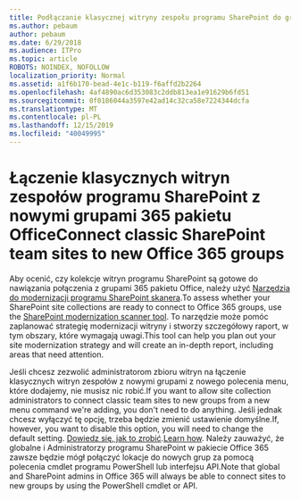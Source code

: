 ```yaml
---
title: Podłączanie klasycznej witryny zespołu programu SharePoint do grupy
ms.author: pebaum
author: pebaum
ms.date: 6/29/2018
ms.audience: ITPro
ms.topic: article
ROBOTS: NOINDEX, NOFOLLOW
localization_priority: Normal
ms.assetid: a1f6b170-bead-4e1c-b119-f6affd2b2264
ms.openlocfilehash: 4af4890ac6d353083c2ddb813ea1e91629b6fd51
ms.sourcegitcommit: 0f0186044a3597e42ad14c32ca58e7224344dcfa
ms.translationtype: MT
ms.contentlocale: pl-PL
ms.lasthandoff: 12/15/2019
ms.locfileid: "40049995"
---
```

# <a name="connect-classic-sharepoint-team-sites-to-new-office-365-groups"></a><span data-ttu-id="3450b-102">Łączenie klasycznych witryn zespołów programu SharePoint z nowymi grupami 365 pakietu Office</span><span class="sxs-lookup"><span data-stu-id="3450b-102">Connect classic SharePoint team sites to new Office 365 groups</span></span>

<span data-ttu-id="3450b-103">Aby ocenić, czy kolekcje witryn programu SharePoint są gotowe do nawiązania połączenia z grupami 365 pakietu Office, należy użyć [Narzędzia do modernizacji programu SharePoint skanera](https://go.microsoft.com/fwlink/?linkid=873066).</span><span class="sxs-lookup"><span data-stu-id="3450b-103">To assess whether your SharePoint site collections are ready to connect to Office 365 groups, use the [SharePoint modernization scanner tool](https://go.microsoft.com/fwlink/?linkid=873066).</span></span> <span data-ttu-id="3450b-104">To narzędzie może pomóc zaplanować strategię modernizacji witryny i stworzy szczegółowy raport, w tym obszary, które wymagają uwagi.</span><span class="sxs-lookup"><span data-stu-id="3450b-104">This tool can help you plan out your site modernization strategy and will create an in-depth report, including areas that need attention.</span></span>
  
<span data-ttu-id="3450b-105">Jeśli chcesz zezwolić administratorom zbioru witryn na łączenie klasycznych witryn zespołów z nowymi grupami z nowego polecenia menu, które dodajemy, nie musisz nic robić.</span><span class="sxs-lookup"><span data-stu-id="3450b-105">If you want to allow site collection administrators to connect classic team sites to new groups from a new menu command we're adding, you don't need to do anything.</span></span> <span data-ttu-id="3450b-106">Jeśli jednak chcesz wyłączyć tę opcję, trzeba będzie zmienić ustawienie domyślne.</span><span class="sxs-lookup"><span data-stu-id="3450b-106">If, however, you want to disable this option, you will need to change the default setting.</span></span> <span data-ttu-id="3450b-107">[Dowiedz się, jak to zrobić](https://go.microsoft.com/fwlink/?linkid=2004316).</span><span class="sxs-lookup"><span data-stu-id="3450b-107">[Learn how](https://go.microsoft.com/fwlink/?linkid=2004316).</span></span> <span data-ttu-id="3450b-108">Należy zauważyć, że globalne i Administratorzy programu SharePoint w pakiecie Office 365 zawsze będzie mógł połączyć lokacje do nowych grup za pomocą polecenia cmdlet programu PowerShell lub interfejsu API.</span><span class="sxs-lookup"><span data-stu-id="3450b-108">Note that global and SharePoint admins in Office 365 will always be able to connect sites to new groups by using the PowerShell cmdlet or API.</span></span>
  

